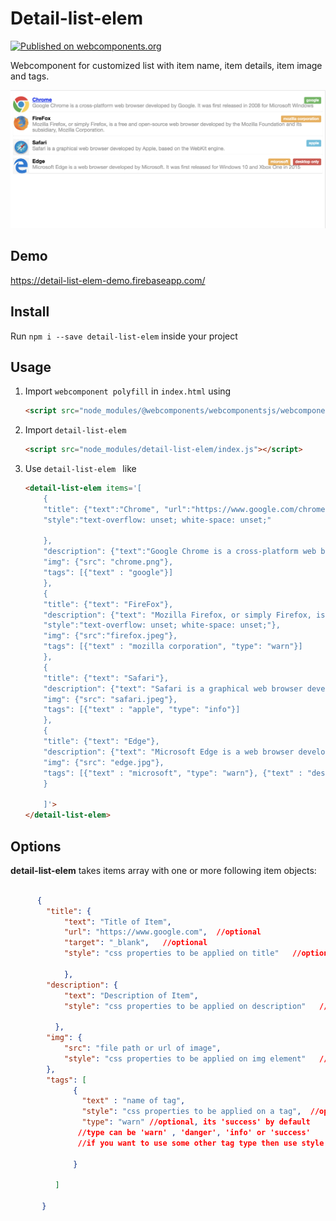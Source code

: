 # Detail-list-elem
[![Published on webcomponents.org](https://img.shields.io/badge/webcomponents.org-published-blue.svg?style=flat-square)](https://www.webcomponents.org/element/owner/my-element)

Webcomponent for customized list with item name, item details, item image and tags.

![screenshot](https://github.com/RameezAijaz/detail-list-elem/blob/master/screenshots/screenshot.png?raw=true "screenshot")

## Demo
https://detail-list-elem-demo.firebaseapp.com/

## Install
Run ```npm i --save detail-list-elem``` inside your project

## Usage
1. Import ``webcomponent polyfill`` in ``index.html`` using

    ```html 
    <script src="node_modules/@webcomponents/webcomponentsjs/webcomponents-loader.js"></script>
    ```
2. Import ``detail-list-elem `` 

    ```html 
    <script src="node_modules/detail-list-elem/index.js"></script>
    ```
3. Use ``detail-list-elem `` like
    ```html
    <detail-list-elem items='[
        {
        "title": {"text":"Chrome", "url":"https://www.google.com/chrome/", "target":"_blank",
        "style":"text-overflow: unset; white-space: unset;"
        
        },
        "description": {"text":"Google Chrome is a cross-platform web browser developed by Google. It was first released in 2008 for Microsoft Windows"},
        "img": {"src": "chrome.png"},
        "tags": [{"text" : "google"}]
        },
        {
        "title": {"text": "FireFox"},
        "description": {"text": "Mozilla Firefox, or simply Firefox, is a free and open-source web browser developed by the Mozilla Foundation and its subsidiary, Mozilla Corporation.",
        "style":"text-overflow: unset; white-space: unset;"},
        "img": {"src":"firefox.jpeg"},
        "tags": [{"text" : "mozilla corporation", "type": "warn"}]
        },
        {
        "title": {"text": "Safari"},
        "description": {"text": "Safari is a graphical web browser developed by Apple, based on the WebKit engine."},
        "img": {"src": "safari.jpeg"},
        "tags": [{"text" : "apple", "type": "info"}]
        },
        {
        "title": {"text": "Edge"},
        "description": {"text": "Microsoft Edge is a web browser developed by Microsoft. It was first released for Windows 10 and Xbox One in 2015"},
        "img": {"src": "edge.jpg"},
        "tags": [{"text" : "microsoft", "type": "warn"}, {"text" : "desktop only", "type": "danger"}]
        }
        
        ]'>
    </detail-list-elem>
    ```
## Options
<b>detail-list-elem</b> takes items array with one or more following item objects:
```json

      {
        "title": {
            "text": "Title of Item",
            "url": "https://www.google.com",  //optional
            "target": "_blank",   //optional
            "style": "css properties to be applied on title"   //optional
            
            },
        "description": {
            "text": "Description of Item",
            "style": "css properties to be applied on description"   //optional
          
          },
        "img": {
            "src": "file path or url of image",
            "style": "css properties to be applied on img element"   //optional
        },
        "tags": [
              {
                "text" : "name of tag",
                "style": "css properties to be applied on a tag",  //optional
                "type": "warn" //optional, its 'success' by default
               //type can be 'warn' , 'danger', 'info' or 'success'
               //if you want to use some other tag type then use style to apply custom style on tag
                
              }
          
          ]
        
       }
```
